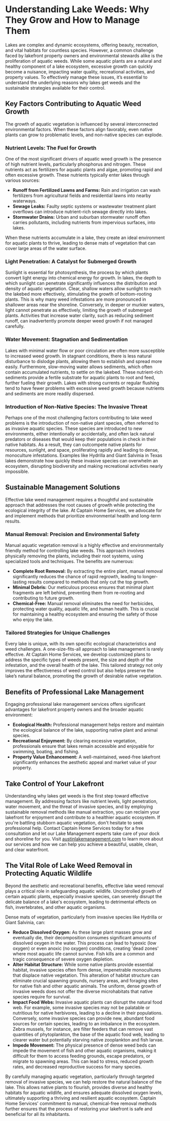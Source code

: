 # Understanding Lake Weeds: Why They Grow and How to Manage Them

Lakes are complex and dynamic ecosystems, offering beauty, recreation, and vital habitats for countless species. However, a common challenge faced by lakefront property owners and environmental stewards alike is the proliferation of aquatic weeds. While some aquatic plants are a natural and healthy component of a lake ecosystem, excessive growth can quickly become a nuisance, impacting water quality, recreational activities, and property values. To effectively manage these issues, it’s essential to understand the underlying reasons why lakes get weeds and the sustainable strategies available for their control.

## Key Factors Contributing to Aquatic Weed Growth

The growth of aquatic vegetation is influenced by several interconnected environmental factors. When these factors align favorably, even native plants can grow to problematic levels, and non-native species can explode.

### Nutrient Levels: The Fuel for Growth

One of the most significant drivers of aquatic weed growth is the presence of high nutrient levels, particularly phosphorus and nitrogen. These nutrients act as fertilizers for aquatic plants and algae, promoting rapid and often excessive growth. These nutrients typically enter lakes through various sources:

*   **Runoff from Fertilized Lawns and Farms:** Rain and irrigation can wash fertilizers from agricultural fields and residential lawns into nearby waterways.
*   **Sewage Leaks:** Faulty septic systems or wastewater treatment plant overflows can introduce nutrient-rich sewage directly into lakes.
*   **Stormwater Drains:** Urban and suburban stormwater runoff often carries pollutants, including nutrients from impervious surfaces, into lakes.

When these nutrients accumulate in a lake, they create an ideal environment for aquatic plants to thrive, leading to dense mats of vegetation that can cover large areas of the water surface.

### Light Penetration: A Catalyst for Submerged Growth

Sunlight is essential for photosynthesis, the process by which plants convert light energy into chemical energy for growth. In lakes, the depth to which sunlight can penetrate significantly influences the distribution and density of aquatic vegetation. Clear, shallow waters allow sunlight to reach the lakebed more effectively, stimulating the growth of bottom-rooting plants. This is why many weed infestations are more pronounced in shallower areas near the shoreline. Conversely, in deeper or murkier waters, light cannot penetrate as effectively, limiting the growth of submerged plants. Activities that increase water clarity, such as reducing sediment runoff, can inadvertently promote deeper weed growth if not managed carefully.

### Water Movement: Stagnation and Sedimentation

Lakes with minimal water flow or poor circulation are often more susceptible to increased weed growth. In stagnant conditions, there is less natural disturbance to dislodge plants, allowing them to establish and spread more easily. Furthermore, slow-moving water allows sediments, which often contain accumulated nutrients, to settle on the lakebed. These nutrient-rich sediments provide a fertile substrate for aquatic plants to root and feed, further fueling their growth. Lakes with strong currents or regular flushing tend to have fewer problems with excessive weed growth because nutrients and sediments are more readily dispersed.

### Introduction of Non-Native Species: The Invasive Threat

Perhaps one of the most challenging factors contributing to lake weed problems is the introduction of non-native plant species, often referred to as invasive aquatic species. These species are introduced to new environments, either intentionally or accidentally, and often lack natural predators or diseases that would keep their populations in check in their native habitats. As a result, they can outcompete native plants for resources, sunlight, and space, proliferating rapidly and leading to dense, monoculture infestations. Examples like Hydrilla and Giant Salvinia in Texas lakes demonstrate how quickly these invasive species can overwhelm an ecosystem, disrupting biodiversity and making recreational activities nearly impossible.

## Sustainable Management Solutions

Effective lake weed management requires a thoughtful and sustainable approach that addresses the root causes of growth while protecting the ecological integrity of the lake. At Captain Home Services, we advocate for and implement methods that prioritize environmental health and long-term results.

### Manual Removal: Precision and Environmental Safety

Manual aquatic vegetation removal is a highly effective and environmentally friendly method for controlling lake weeds. This approach involves physically removing the plants, including their root systems, using specialized tools and techniques. The benefits are numerous:

*   **Complete Root Removal:** By extracting the entire plant, manual removal significantly reduces the chance of rapid regrowth, leading to longer-lasting results compared to methods that only cut the top growth.
*   **Minimal Debris:** Our meticulous process ensures that minimal plant fragments are left behind, preventing them from re-rooting and contributing to future growth.
*   **Chemical-Free:** Manual removal eliminates the need for herbicides, protecting water quality, aquatic life, and human health. This is crucial for maintaining a healthy ecosystem and ensuring the safety of those who enjoy the lake.

### Tailored Strategies for Unique Challenges

Every lake is unique, with its own specific ecological characteristics and weed challenges. A one-size-fits-all approach to lake management is rarely effective. At Captain Home Services, we develop customized plans to address the specific types of weeds present, the size and depth of the infestation, and the overall health of the lake. This tailored strategy not only improves the effectiveness of weed control but also helps preserve the lake’s natural balance, promoting the growth of desirable native vegetation.

## Benefits of Professional Lake Management

Engaging professional lake management services offers significant advantages for lakefront property owners and the broader aquatic environment:

*   **Ecological Health:** Professional management helps restore and maintain the ecological balance of the lake, supporting native plant and animal species.
*   **Recreational Enjoyment:** By clearing excessive vegetation, professionals ensure that lakes remain accessible and enjoyable for swimming, boating, and fishing.
*   **Property Value Enhancement:** A well-maintained, weed-free lakefront significantly enhances the aesthetic appeal and market value of your property.

## Take Control of Your Lakefront

Understanding why lakes get weeds is the first step toward effective management. By addressing factors like nutrient levels, light penetration, water movement, and the threat of invasive species, and by employing sustainable removal methods like manual extraction, you can reclaim your lakefront for enjoyment and contribute to a healthier aquatic ecosystem. If you're battling stubborn aquatic vegetation, don't hesitate to seek professional help. Contact Captain Home Services today for a free consultation and let our Lake Management experts take care of your dock and shoreline for you. Visit [austinlakemanagement.com](https://austinlakemanagement.com) to learn more about our services and how we can help you achieve a beautiful, usable, clean, and clear waterfront.




## The Vital Role of Lake Weed Removal in Protecting Aquatic Wildlife

Beyond the aesthetic and recreational benefits, effective lake weed removal plays a critical role in safeguarding aquatic wildlife. Uncontrolled growth of certain aquatic plants, especially invasive species, can severely disrupt the delicate balance of a lake's ecosystem, leading to detrimental effects on fish, invertebrates, and other aquatic organisms. 

Dense mats of vegetation, particularly from invasive species like Hydrilla or Giant Salvinia, can:

*   **Reduce Dissolved Oxygen:** As these large plant masses grow and eventually die, their decomposition consumes significant amounts of dissolved oxygen in the water. This process can lead to hypoxic (low oxygen) or even anoxic (no oxygen) conditions, creating 'dead zones' where most aquatic life cannot survive. Fish kills are a common and tragic consequence of severe oxygen depletion.
*   **Alter Habitat Structure:** While some native plants provide essential habitat, invasive species often form dense, impenetrable monocultures that displace native vegetation. This alteration of habitat structure can eliminate crucial spawning grounds, nursery areas, and foraging sites for native fish and other aquatic animals. The uniform, dense growth of invasive weeds does not offer the diverse microhabitats that native species require for survival.
*   **Impact Food Webs:** Invasive aquatic plants can disrupt the natural food web. For example, some invasive species may not be palatable or nutritious for native herbivores, leading to a decline in their populations. Conversely, some invasive species can provide new, abundant food sources for certain species, leading to an imbalance in the ecosystem. Zebra mussels, for instance, are filter feeders that can remove vast quantities of phytoplankton, the base of the aquatic food web, leading to clearer water but potentially starving native zooplankton and fish larvae.
*   **Impede Movement:** The physical presence of dense weed beds can impede the movement of fish and other aquatic organisms, making it difficult for them to access feeding grounds, escape predators, or migrate to spawning areas. This can lead to stress, reduced growth rates, and decreased reproductive success for many species.

By carefully managing aquatic vegetation, particularly through targeted removal of invasive species, we can help restore the natural balance of the lake. This allows native plants to flourish, provides diverse and healthy habitats for aquatic wildlife, and ensures adequate dissolved oxygen levels, ultimately supporting a thriving and resilient aquatic ecosystem. Captain Home Services' commitment to manual, chemical-free removal methods further ensures that the process of restoring your lakefront is safe and beneficial for all its inhabitants.

